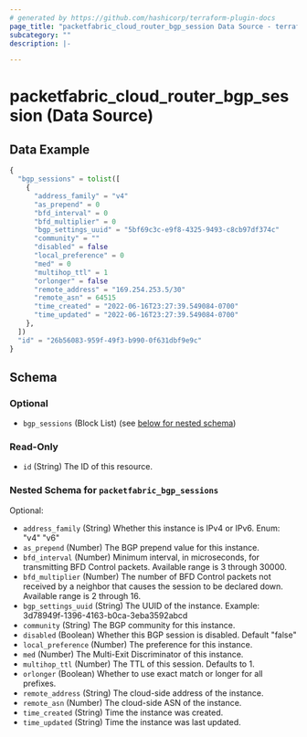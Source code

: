 ```yaml
---
# generated by https://github.com/hashicorp/terraform-plugin-docs
page_title: "packetfabric_cloud_router_bgp_session Data Source - terraform-provider-packetfabric"
subcategory: ""
description: |-

---
```


# packetfabric_cloud_router_bgp_session (Data Source)



## Data Example

```terraform
{
  "bgp_sessions" = tolist([
    {
      "address_family" = "v4"
      "as_prepend" = 0
      "bfd_interval" = 0
      "bfd_multiplier" = 0
      "bgp_settings_uuid" = "5bf69c3c-e9f8-4325-9493-c8cb97df374c"
      "community" = ""
      "disabled" = false
      "local_preference" = 0
      "med" = 0
      "multihop_ttl" = 1
      "orlonger" = false
      "remote_address" = "169.254.253.5/30"
      "remote_asn" = 64515
      "time_created" = "2022-06-16T23:27:39.549084-0700"
      "time_updated" = "2022-06-16T23:27:39.549084-0700"
    },
  ])
  "id" = "26b56083-959f-49f3-b990-0f631dbf9e9c"
}
```

## Schema

### Optional

- `bgp_sessions` (Block List) (see [below for nested schema](#nestedblock--packetfabric_bgp_sessions))

### Read-Only

- `id` (String) The ID of this resource.

<a id="nestedblock--packetfabric_bgp_sessions"></a>
### Nested Schema for `packetfabric_bgp_sessions`

Optional:

- `address_family` (String) Whether this instance is IPv4 or IPv6.
		Enum: "v4" "v6"
- `as_prepend` (Number) The BGP prepend value for this instance.
- `bfd_interval` (Number) Minimum interval, in microseconds, for transmitting BFD Control packets.
		Available range is 3 through 30000.
- `bfd_multiplier` (Number) The number of BFD Control packets not received by a neighbor that causes the session to be declared down.
		Available range is 2 through 16.
- `bgp_settings_uuid` (String) The UUID of the instance.
		Example: 3d78949f-1396-4163-b0ca-3eba3592abcd
- `community` (String) The BGP community for this instance.
- `disabled` (Boolean) Whether this BGP session is disabled.
		Default "false"
- `local_preference` (Number) The preference for this instance.
- `med` (Number) The Multi-Exit Discriminator of this instance.
- `multihop_ttl` (Number) The TTL of this session.
		Defaults to 1.
- `orlonger` (Boolean) Whether to use exact match or longer for all prefixes.
- `remote_address` (String) The cloud-side address of the instance.
- `remote_asn` (Number) The cloud-side ASN of the instance.
- `time_created` (String) Time the instance was created.
- `time_updated` (String) Time the instance was last updated.
